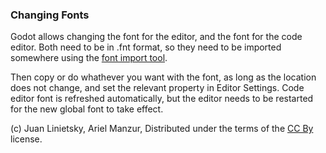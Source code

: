 ### Changing Fonts

Godot allows changing the font for the editor, and the font for the code editor. Both need to be in .fnt format, so they need to be imported somewhere using the [font import tool](import_fonts).

Then copy or do whathever you want with the font, as long as the location does not change, and set the relevant property in Editor Settings. Code editor font is refreshed automatically, but the editor needs to be restarted for the new global font to take effect.


(c) Juan Linietsky, Ariel Manzur, Distributed under the terms of the [CC By](https://creativecommons.org/licenses/by/3.0/legalcode) license.

